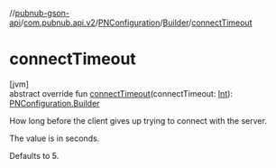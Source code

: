 //[pubnub-gson-api](../../../../index.md)/[com.pubnub.api.v2](../../index.md)/[PNConfiguration](../index.md)/[Builder](index.md)/[connectTimeout](connect-timeout.md)

# connectTimeout

[jvm]\
abstract override fun [connectTimeout](connect-timeout.md)(connectTimeout: [Int](https://kotlinlang.org/api/latest/jvm/stdlib/kotlin/-int/index.html)): [PNConfiguration.Builder](index.md)

How long before the client gives up trying to connect with the server.

The value is in seconds.

Defaults to 5.
